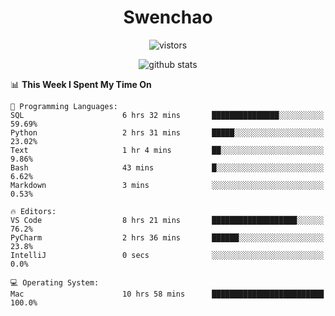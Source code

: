 <h1 align="center">Swenchao</h3>

<p align="center">
  <img src="https://visitor-badge.glitch.me/badge?page_id=Swenchao" alt="vistors" />
</p>

<p align="center">
  <img src="https://github-readme-stats.vercel.app/api?username=Swenchao&count_private=true&show_icons=true&theme=vue-dark&hide_title=true" alt="github stats" />
</p>

<!--START_SECTION:waka-->
📊 **This Week I Spent My Time On** 

```text
💬 Programming Languages: 
SQL                      6 hrs 32 mins       ███████████████░░░░░░░░░░   59.69% 
Python                   2 hrs 31 mins       █████░░░░░░░░░░░░░░░░░░░░   23.02% 
Text                     1 hr 4 mins         ██░░░░░░░░░░░░░░░░░░░░░░░   9.86% 
Bash                     43 mins             █░░░░░░░░░░░░░░░░░░░░░░░░   6.62% 
Markdown                 3 mins              ░░░░░░░░░░░░░░░░░░░░░░░░░   0.53%

🔥 Editors: 
VS Code                  8 hrs 21 mins       ███████████████████░░░░░░   76.2% 
PyCharm                  2 hrs 36 mins       ██████░░░░░░░░░░░░░░░░░░░   23.8% 
IntelliJ                 0 secs              ░░░░░░░░░░░░░░░░░░░░░░░░░   0.0%

💻 Operating System: 
Mac                      10 hrs 58 mins      █████████████████████████   100.0%

```


<!--END_SECTION:waka-->
